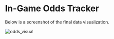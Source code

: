 # In-Game Odds Tracker

Below is a screenshot of the final data visualization.

![odds_visual](https://user-images.githubusercontent.com/93163082/169906659-62fc3547-9e4f-42fa-a0fa-bde14ecf8abd.png)

